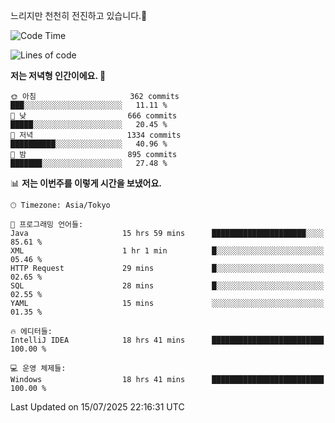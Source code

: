 느리지만 천천히 전진하고 있습니다.🐢

<!--START_SECTION:waka-->
![Code Time](http://img.shields.io/badge/Code%20Time-1%2C650%20hrs%204%20mins-blue)

![Lines of code](https://img.shields.io/badge/%EC%A0%80%EB%8A%94%20%EC%97%AC%ED%83%9C%EA%B9%8C%EC%A7%80%20-925.5%20thousand%20%EC%A4%84%EC%9D%98%20%EC%BD%94%EB%93%9C%EB%A5%BC%20%EC%9E%91%EC%84%B1%ED%96%88%EC%96%B4%EC%9A%94.-blue)

**저는 저녁형 인간이에요. 🦉** 

```text
🌞 아침                     362 commits         ███░░░░░░░░░░░░░░░░░░░░░░   11.11 % 
🌆 낮　                     666 commits         █████░░░░░░░░░░░░░░░░░░░░   20.45 % 
🌃 저녁                     1334 commits        ██████████░░░░░░░░░░░░░░░   40.96 % 
🌙 밤　                     895 commits         ███████░░░░░░░░░░░░░░░░░░   27.48 % 
```


📊 **저는 이번주를 이렇게 시간을 보냈어요.** 

```text
🕑︎ Timezone: Asia/Tokyo

💬 프로그래밍 언어들: 
Java                     15 hrs 59 mins      █████████████████████░░░░   85.61 % 
XML                      1 hr 1 min          █░░░░░░░░░░░░░░░░░░░░░░░░   05.46 % 
HTTP Request             29 mins             █░░░░░░░░░░░░░░░░░░░░░░░░   02.65 % 
SQL                      28 mins             █░░░░░░░░░░░░░░░░░░░░░░░░   02.55 % 
YAML                     15 mins             ░░░░░░░░░░░░░░░░░░░░░░░░░   01.35 % 

🔥 에디터들: 
IntelliJ IDEA            18 hrs 41 mins      █████████████████████████   100.00 % 

💻 운영 체제들: 
Windows                  18 hrs 41 mins      █████████████████████████   100.00 % 
```


 Last Updated on 15/07/2025 22:16:31 UTC
<!--END_SECTION:waka-->
